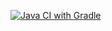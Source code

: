 [![Java CI with Gradle](https://github.com/AShcheblykina/API.CI-/actions/workflows/gradle.yml/badge.svg)](https://github.com/AShcheblykina/API.CI-/actions/workflows/gradle.yml)
